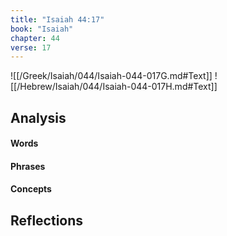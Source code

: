 ```yaml
---
title: "Isaiah 44:17"
book: "Isaiah"
chapter: 44
verse: 17
---
```

![[/Greek/Isaiah/044/Isaiah-044-017G.md#Text]]
![[/Hebrew/Isaiah/044/Isaiah-044-017H.md#Text]]

## Analysis

#### Words

#### Phrases

#### Concepts

## Reflections
